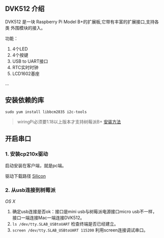 ## DVK512 介绍

DVK512 是一块 Raspberry Pi Model B+的扩展板,它带有丰富的扩展接口,支持各类 外围模块的接入。

功能：

1. 4个LED
2. 4个按键
3. USB to UART接口
4. RTC实时时钟
5. LCD1602基座

...

## 安装依赖的库

```
sudo yum install libbcm2835 i2c-tools
```

> wiringPi必须要1.18以上版本才支持树莓派B+
> [安装方法](http://wiringpi.com/download-and-install/)

## 开启串口

### 1. 安装cp210x驱动

启动安装在客户端，就是pc端。

驱动下载路径 [Silicon](http://cn.silabs.com/products/mcu/Pages/USBtoUARTBridgeVCPDrivers.aspx)

### 2. 从usb连接到树莓派

*OS X*

1. 确定usb连接是否ok：接口是mini usb与树莓派电源接口micro usb不一样，接口一端连接Mac一端连接DVK512。
2. `ls /dev/tty.SLAB_USBtoUART` 检查终端是否已经建立。
3. `screen /dev/tty.SLAB_USBtoUART 115200` 利用screen连接调试串口。





